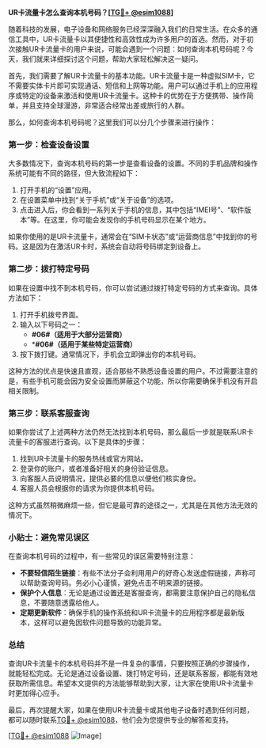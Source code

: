 **UR卡流量卡怎么查询本机号码？[[TG💪+ @esim1088](https://t.me/s/esim1088)]**

随着科技的发展，电子设备和网络服务已经深深融入我们的日常生活。在众多的通信工具中，UR卡流量卡以其便捷性和高效性成为许多用户的首选。然而，对于初次接触UR卡流量卡的用户来说，可能会遇到一个问题：如何查询本机号码呢？今天，我们就来详细探讨这个问题，帮助大家轻松解决这一疑问。

首先，我们需要了解UR卡流量卡的基本功能。UR卡流量卡是一种虚拟SIM卡，它不需要实体卡片即可实现通话、短信和上网等功能。用户可以通过手机上的应用程序或特定的设备来激活和使用UR卡流量卡。这种卡的优势在于方便携带、操作简单，并且支持全球漫游，非常适合经常出差或旅行的人群。

那么，如何查询本机号码呢？这里我们可以分几个步骤来进行操作：

### **第一步：检查设备设置**
大多数情况下，查询本机号码的第一步是查看设备的设置。不同的手机品牌和操作系统可能有不同的路径，但大致流程如下：

1. 打开手机的“设置”应用。
2. 在设置菜单中找到“关于手机”或“关于设备”的选项。
3. 点击进入后，你会看到一系列关于手机的信息，其中包括“IMEI号”、“软件版本”等。在这里，你可能会发现你的手机号码显示在某个地方。

如果你使用的是UR卡流量卡，通常会在“SIM卡状态”或“运营商信息”中找到你的号码。这是因为在激活UR卡时，系统会自动将号码绑定到设备上。

### **第二步：拨打特定号码**
如果在设置中找不到本机号码，你可以尝试通过拨打特定号码的方式来查询。具体方法如下：

1. 打开手机拨号界面。
2. 输入以下号码之一：
   - **#06#（适用于大部分运营商）**
   - ***#06#（适用于某些特定运营商）**
3. 按下拨打键。通常情况下，手机会立即弹出你的本机号码。

这种方法的优点是快速且直观，适合那些不熟悉设备设置的用户。不过需要注意的是，有些手机可能会因为安全设置而屏蔽这个功能，所以你需要确保手机没有开启相关限制。

### **第三步：联系客服查询**
如果你尝试了上述两种方法仍然无法找到本机号码，那么最后一步就是联系UR卡流量卡的客服进行查询。以下是具体的步骤：

1. 找到UR卡流量卡的服务热线或官方网站。
2. 登录你的账户，或者准备好相关的身份验证信息。
3. 向客服人员说明情况，提供必要的信息以便他们核实身份。
4. 客服人员会根据你的请求为你提供本机号码。

这种方式虽然稍微麻烦一些，但它是最可靠的途径之一，尤其是在其他方法无效的情况下。

### **小贴士：避免常见误区**
在查询本机号码的过程中，有一些常见的误区需要特别注意：

- **不要轻信陌生链接**：有些不法分子会利用用户的好奇心发送虚假链接，声称可以帮助查询号码。务必小心谨慎，避免点击不明来源的链接。
- **保护个人信息**：无论是通过设置还是客服查询，都需要注意保护自己的隐私信息，不要随意透露给他人。
- **定期更新软件**：确保手机的操作系统和UR卡流量卡的应用程序都是最新版本，这样可以避免因软件问题导致的功能异常。

### **总结**
查询UR卡流量卡的本机号码并不是一件复杂的事情，只要按照正确的步骤操作，就能轻松完成。无论是通过设备设置、拨打特定号码，还是联系客服，都能有效地获取所需信息。希望本文提供的方法能够帮助到大家，让大家在使用UR卡流量卡时更加得心应手。

最后，再次提醒大家，如果在使用UR卡流量卡或其他电子设备时遇到任何问题，都可以随时联系[TG💪+ @esim1088](https://t.me/s/esim1088)，他们会为您提供专业的解答和支持。

[[TG💪+ @esim1088](https://t.me/s/esim1088) ![Image](https://i.postimg.cc/4NQfJmqS/Snipaste-2025-05-13-00-14-12.png)]